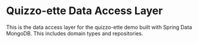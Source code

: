 Quizzo-ette Data Access Layer
=============================
This is the data access layer for the quizzo-ette demo built with Spring Data MongoDB. This includes domain types and repositories. 